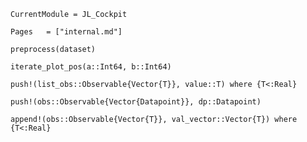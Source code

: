 ```@meta
CurrentModule = JL_Cockpit
```
```@index
Pages   = ["internal.md"]
```




```@docs
preprocess(dataset)
```



```@docs
iterate_plot_pos(a::Int64, b::Int64)
```




```@docs
push!(list_obs::Observable{Vector{T}}, value::T) where {T<:Real}
```

```@docs
push!(obs::Observable{Vector{Datapoint}}, dp::Datapoint)
```

```@docs
append!(obs::Observable{Vector{T}}, val_vector::Vector{T}) where {T<:Real}
```